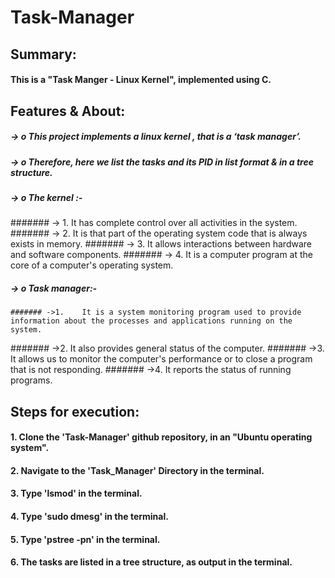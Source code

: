 # Task-Manager
###
###
###

## Summary:
#### This is a "Task Manger - Linux Kernel", implemented using C.
###
###

## Features & About:

  ##### -> o	This project implements a linux kernel , that is a ‘task manager’.
  ##### -> o	Therefore, here we list the tasks and its PID  in list format & in a tree structure.

  ##### -> o	The kernel :-
  ####### -> 1.	It has complete control over all activities in the system. 
 ####### -> 2.	It is that part of the operating system code that is always exists in memory. 
 ####### -> 3.	It allows interactions between hardware and software components.
 ####### -> 4.	It is a computer program at the core of a computer's operating system. 

  ##### -> o	Task manager:-
    ####### ->1.	It is a system monitoring program used to provide information about the processes and applications running on the system.
  ####### ->2.	It also provides general status of the computer. 
  ####### ->3.	It allows us to monitor the computer's performance or to close a program that is not responding.
  ####### ->4.	It reports the status of running programs.

 ###
 ###
 
## Steps for execution:

  #### 1. Clone the 'Task-Manager' github repository, in an "Ubuntu operating system".
  #### 2. Navigate to the 'Task_Manager' Directory in the terminal.
  #### 3. Type 'lsmod' in the terminal.
  #### 4. Type 'sudo dmesg' in the terminal.
  #### 5. Type 'pstree -pn' in the terminal.
  #### 6. The tasks are listed in a tree structure, as output in the terminal.
  ###
  #### 
  ###
  ###
  
  #
